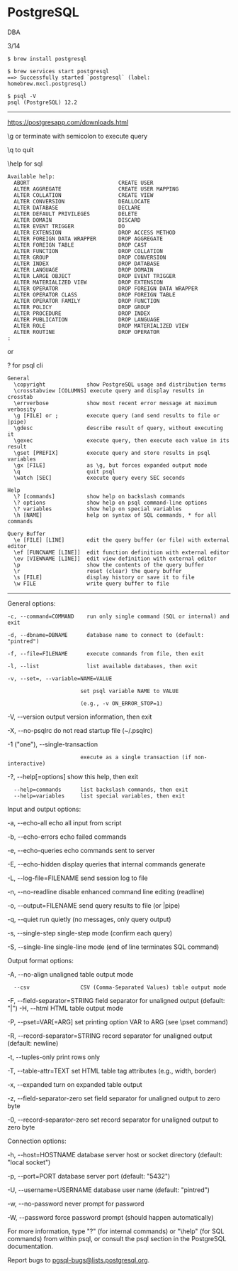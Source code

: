 # PostgreSQL

DBA

3/14  

    $ brew install postgresql

    $ brew services start postgresql
    ==> Successfully started `postgresql` (label: homebrew.mxcl.postgresql)

    $ psql -V
    psql (PostgreSQL) 12.2

-----------------------------------------------------------------------

https://postgresapp.com/downloads.html

\g or terminate with semicolon to execute query

\q to quit

\help for sql

    Available help:
      ABORT                            CREATE USER
      ALTER AGGREGATE                  CREATE USER MAPPING
      ALTER COLLATION                  CREATE VIEW
      ALTER CONVERSION                 DEALLOCATE
      ALTER DATABASE                   DECLARE
      ALTER DEFAULT PRIVILEGES         DELETE
      ALTER DOMAIN                     DISCARD
      ALTER EVENT TRIGGER              DO
      ALTER EXTENSION                  DROP ACCESS METHOD
      ALTER FOREIGN DATA WRAPPER       DROP AGGREGATE
      ALTER FOREIGN TABLE              DROP CAST
      ALTER FUNCTION                   DROP COLLATION
      ALTER GROUP                      DROP CONVERSION
      ALTER INDEX                      DROP DATABASE
      ALTER LANGUAGE                   DROP DOMAIN
      ALTER LARGE OBJECT               DROP EVENT TRIGGER
      ALTER MATERIALIZED VIEW          DROP EXTENSION
      ALTER OPERATOR                   DROP FOREIGN DATA WRAPPER
      ALTER OPERATOR CLASS             DROP FOREIGN TABLE
      ALTER OPERATOR FAMILY            DROP FUNCTION
      ALTER POLICY                     DROP GROUP
      ALTER PROCEDURE                  DROP INDEX
      ALTER PUBLICATION                DROP LANGUAGE
      ALTER ROLE                       DROP MATERIALIZED VIEW
      ALTER ROUTINE                    DROP OPERATOR
    :

or 

\? for psql cli

    General
      \copyright             show PostgreSQL usage and distribution terms
      \crosstabview [COLUMNS] execute query and display results in crosstab
      \errverbose            show most recent error message at maximum verbosity
      \g [FILE] or ;         execute query (and send results to file or |pipe)
      \gdesc                 describe result of query, without executing it
      \gexec                 execute query, then execute each value in its result
      \gset [PREFIX]         execute query and store results in psql variables
      \gx [FILE]             as \g, but forces expanded output mode
      \q                     quit psql
      \watch [SEC]           execute query every SEC seconds

    Help
      \? [commands]          show help on backslash commands
      \? options             show help on psql command-line options
      \? variables           show help on special variables
      \h [NAME]              help on syntax of SQL commands, * for all commands

    Query Buffer
      \e [FILE] [LINE]       edit the query buffer (or file) with external editor
      \ef [FUNCNAME [LINE]]  edit function definition with external editor
      \ev [VIEWNAME [LINE]]  edit view definition with external editor
      \p                     show the contents of the query buffer
      \r                     reset (clear) the query buffer
      \s [FILE]              display history or save it to file
      \w FILE                write query buffer to file

-----------------------------------------------------------------------
General options:

    -c, --command=COMMAND    run only single command (SQL or internal) and exit

    -d, --dbname=DBNAME      database name to connect to (default: "pintred")

    -f, --file=FILENAME      execute commands from file, then exit

    -l, --list               list available databases, then exit

    -v, --set=, --variable=NAME=VALUE

                           set psql variable NAME to VALUE
                           
                           (e.g., -v ON_ERROR_STOP=1)
                           
  -V, --version            output version information, then exit
  
  -X, --no-psqlrc          do not read startup file (~/.psqlrc)
  
  -1 ("one"), --single-transaction
  
                           execute as a single transaction (if non-interactive)
                           
  -?, --help[=options]     show this help, then exit
  
      --help=commands      list backslash commands, then exit
      --help=variables     list special variables, then exit

Input and output options:

  -a, --echo-all           echo all input from script
  
  -b, --echo-errors        echo failed commands
  
  -e, --echo-queries       echo commands sent to server
  
  -E, --echo-hidden        display queries that internal commands generate
  
  -L, --log-file=FILENAME  send session log to file
  
  -n, --no-readline        disable enhanced command line editing (readline)
  
  -o, --output=FILENAME    send query results to file (or |pipe)
  
  -q, --quiet              run quietly (no messages, only query output)
  
  -s, --single-step        single-step mode (confirm each query)
  
  -S, --single-line        single-line mode (end of line terminates SQL command)
  

Output format options:

  -A, --no-align           unaligned table output mode
  
      --csv                CSV (Comma-Separated Values) table output mode
      
  -F, --field-separator=STRING
                           field separator for unaligned output (default: "|")
  -H, --html               HTML table output mode
  
  -P, --pset=VAR[=ARG]     set printing option VAR to ARG (see \pset command)
  
  -R, --record-separator=STRING
                           record separator for unaligned output (default: newline)
                           
  -t, --tuples-only        print rows only
  
  -T, --table-attr=TEXT    set HTML table tag attributes (e.g., width, border)
  
  -x, --expanded           turn on expanded table output
  
  -z, --field-separator-zero
                           set field separator for unaligned output to zero byte
                           
  -0, --record-separator-zero
                           set record separator for unaligned output to zero byte

Connection options:

  -h, --host=HOSTNAME      database server host or socket directory (default: "local socket")
  
  -p, --port=PORT          database server port (default: "5432")
  
  -U, --username=USERNAME  database user name (default: "pintred")
  
  -w, --no-password        never prompt for password
  
  -W, --password           force password prompt (should happen automatically)

For more information, type "\?" (for internal commands) or "\help" (for SQL
commands) from within psql, or consult the psql section in the PostgreSQL
documentation.

Report bugs to <pgsql-bugs@lists.postgresql.org>.



